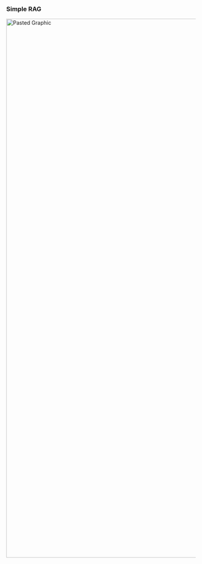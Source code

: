 ### Simple RAG
<img width="1434" alt="Pasted Graphic" src="https://github.com/user-attachments/assets/dca59d74-02cf-4956-a4e0-2670d6d45a60" />
